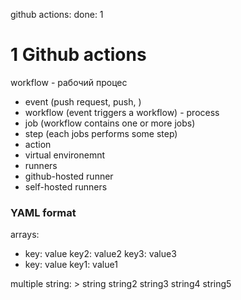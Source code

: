 github actions:
done: 1

# 1 Github actions
workflow - рабочий процес

- event (push request, push, )
- workflow (event triggers a workflow) - process
- job (workflow contains one or more jobs)
- step (each jobs performs some step)
- action
- virtual environemnt
- runners
- github-hosted runner
- self-hosted runners

### YAML format
arrays:
  - key: value
    key2: value2
    key3: value3
  - key: value
    key1: value1
  
multiple string: >
  string string2
  string3 string4
  string5